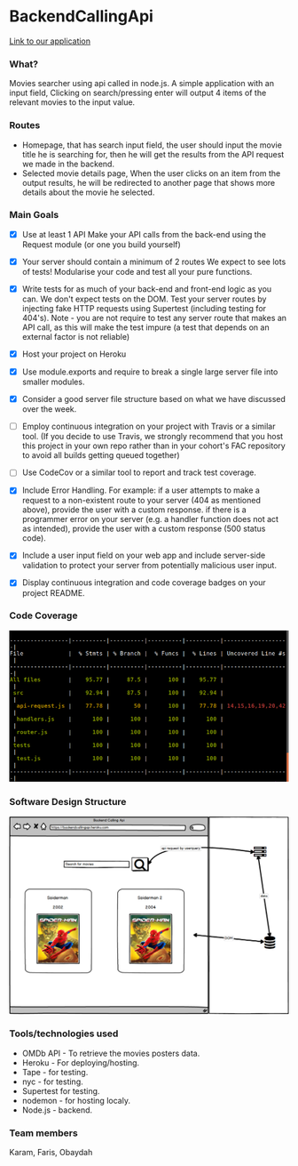 # BackendCallingApi

[Link to our application](https://backendcallingapi.herokuapp.com/)

### What? 

Movies searcher using api called in node.js. A simple application with an input field, Clicking on search/pressing enter will output 4 items of the relevant movies to the input value. 

### Routes
* Homepage, that has search input field, the user should input the movie title he is searching for, then he will get the results from the API request we made in the backend.
* Selected movie details page, When the user clicks on an item from the output results, he will be redirected to another page that shows more details about the movie he selected.

### Main Goals
- [X] Use at least 1 API Make your API calls from the back-end using the Request module (or one you build yourself)
- [x] Your server should contain a minimum of 2 routes We expect to see lots of tests! Modularise your code and test all your pure functions. 

- [x] Write tests for as much of your back-end and front-end logic as you can. We don't expect tests on the DOM. Test your server routes by injecting fake HTTP requests using Supertest (including testing for 404's). Note - you are not require to test any server route that makes an API call, as this will make the test impure (a test that depends on an external factor is not reliable) 

- [x] Host your project on Heroku
- [x] Use module.exports and require to break a single large server file into smaller modules. 
- [x] Consider a good server file structure based on what we have discussed over the week. 
- [ ] Employ continuous integration on your project with Travis or a similar tool. (If you decide to use Travis, we strongly recommend that you host this project in your own repo rather than in your cohort's FAC repository to avoid all builds getting queued together) 
- [ ] Use CodeCov or a similar tool to report and track test coverage. 
- [x] Include Error Handling. For example: if a user attempts to make a request to a non-existent route to your server (404 as mentioned above), provide the user with a custom response. if there is a programmer error on your server (e.g. a handler function does not act as intended), provide the user with a custom response (500 status code).
- [x] Include a user input field on your web app and include server-side validation to protect your server from potentially malicious user input.
- [x] Display continuous integration and code coverage badges on your project README.

### Code Coverage 

![Backend Api Call Code Coverage](https://raw.githubusercontent.com/facn5/BackendCallingApi/master/public/assets/nycCove.png)

### Software Design Structure

![Backend Api Call Software Design Structure](https://raw.githubusercontent.com/facn5/BackendCallingApi/master/public/assets/mockup.png)

### Tools/technologies used
* OMDb API - To retrieve the movies posters data.
* Heroku - For deploying/hosting.
* Tape - for testing.
* nyc - for testing.
* Supertest for testing.
* nodemon - for hosting localy.
* Node.js - backend.

### Team members
Karam, Faris, Obaydah
